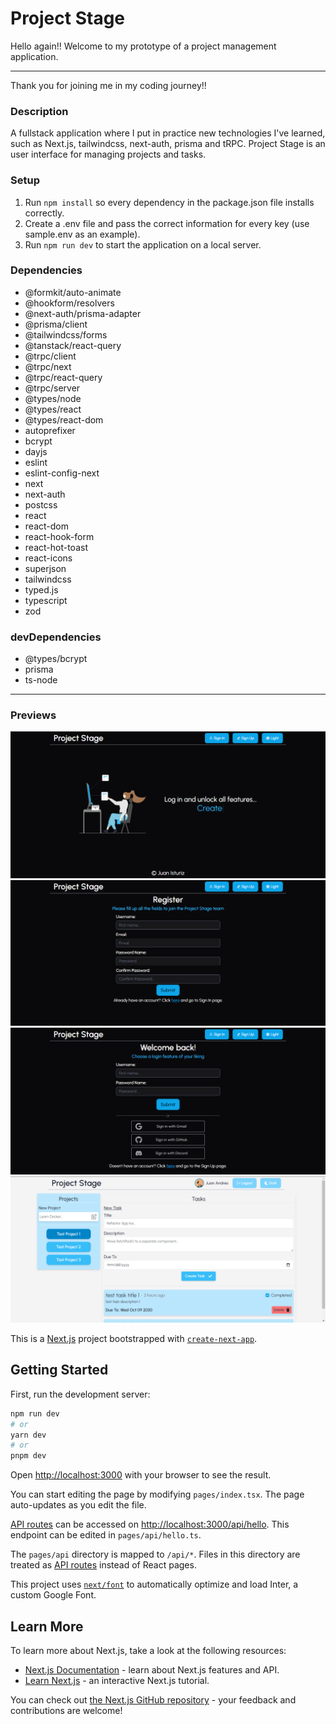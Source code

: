 # Project Stage

Hello again!! Welcome to my prototype of a project management application.

---

Thank you for joining me in my coding journey!!

### Description

A fullstack application where I put in practice new technologies I've learned, such as Next.js, tailwindcss, next-auth, prisma and tRPC. Project Stage is an user interface for managing projects and tasks.

### Setup

1. Run `npm install` so every dependency in the package.json file installs correctly.
2. Create a .env file and pass the correct information for every key (use sample.env as an example).
3. Run `npm run dev` to start the application on a local server.

### Dependencies

- @formkit/auto-animate
- @hookform/resolvers
- @next-auth/prisma-adapter
- @prisma/client
- @tailwindcss/forms
- @tanstack/react-query
- @trpc/client
- @trpc/next
- @trpc/react-query
- @trpc/server
- @types/node
- @types/react
- @types/react-dom
- autoprefixer
- bcrypt
- dayjs
- eslint
- eslint-config-next
- next
- next-auth
- postcss
- react
- react-dom
- react-hook-form
- react-hot-toast
- react-icons
- superjson
- tailwindcss
- typed.js
- typescript
- zod

### devDependencies

- @types/bcrypt
- prisma
- ts-node

---

### Previews

![App Preview Image 1](/images/preview01.png "App Preview Image 1")
![App Preview Image 2](/images/preview02.png "App Preview Image 2")
![App Preview Image 3](/images/preview03.png "App Preview Image 3")
![App Preview Image 4](/images/preview04.png "App Preview Image 4")

This is a [Next.js](https://nextjs.org/) project bootstrapped with [`create-next-app`](https://github.com/vercel/next.js/tree/canary/packages/create-next-app).

## Getting Started

First, run the development server:

```bash
npm run dev
# or
yarn dev
# or
pnpm dev
```

Open [http://localhost:3000](http://localhost:3000) with your browser to see the result.

You can start editing the page by modifying `pages/index.tsx`. The page auto-updates as you edit the file.

[API routes](https://nextjs.org/docs/api-routes/introduction) can be accessed on [http://localhost:3000/api/hello](http://localhost:3000/api/hello). This endpoint can be edited in `pages/api/hello.ts`.

The `pages/api` directory is mapped to `/api/*`. Files in this directory are treated as [API routes](https://nextjs.org/docs/api-routes/introduction) instead of React pages.

This project uses [`next/font`](https://nextjs.org/docs/basic-features/font-optimization) to automatically optimize and load Inter, a custom Google Font.

## Learn More

To learn more about Next.js, take a look at the following resources:

- [Next.js Documentation](https://nextjs.org/docs) - learn about Next.js features and API.
- [Learn Next.js](https://nextjs.org/learn) - an interactive Next.js tutorial.

You can check out [the Next.js GitHub repository](https://github.com/vercel/next.js/) - your feedback and contributions are welcome!
